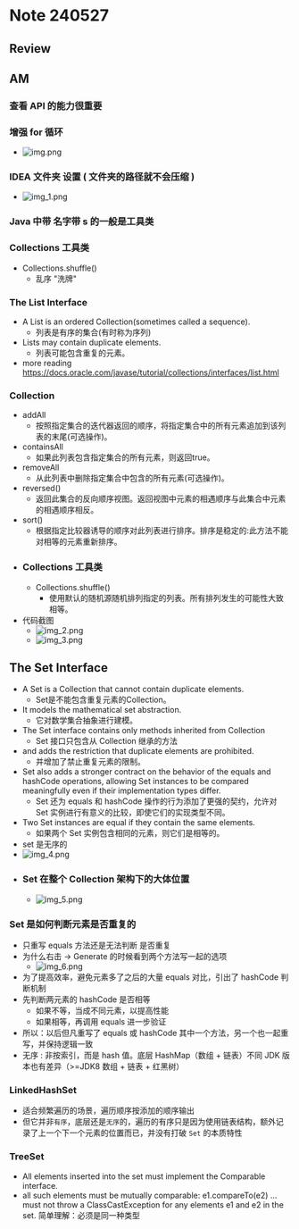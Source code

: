 # Note 240527
## Review

## AM
### 查看 API 的能力很重要

### 增强 for 循环
- ![img.png](img.png)

### IDEA 文件夹 设置 ( 文件夹的路径就不会压缩 )
- ![img_1.png](img_1.png)

### Java 中带 名字带 s 的一般是工具类

### Collections 工具类
- Collections.shuffle()
  - 乱序 "洗牌"

### The List Interface
- A List is an ordered Collection(sometimes called a sequence).
  - 列表是有序的集合(有时称为序列)
- Lists may contain duplicate elements.
  - 列表可能包含重复的元素。
- more reading https://docs.oracle.com/javase/tutorial/collections/interfaces/list.html

### Collection
- addAll
  - 按照指定集合的迭代器返回的顺序，将指定集合中的所有元素追加到该列表的末尾(可选操作)。
- containsAll
  - 如果此列表包含指定集合的所有元素，则返回true。
- removeAll
  - 从此列表中删除指定集合中包含的所有元素(可选操作)。
- reversed()
  - 返回此集合的反向顺序视图。返回视图中元素的相遇顺序与此集合中元素的相遇顺序相反。
- sort()
  - 根据指定比较器诱导的顺序对此列表进行排序。排序是稳定的:此方法不能对相等的元素重新排序。
- ### Collections 工具类
  - Collections.shuffle()
    - 使用默认的随机源随机排列指定的列表。所有排列发生的可能性大致相等。
- 代码截图
  - ![img_2.png](img_2.png)
  - ![img_3.png](img_3.png)

## The Set Interface
- A Set is a Collection that cannot contain duplicate elements.
  - Set是不能包含重复元素的Collection。
- It models the mathematical set abstraction.
  - 它对数学集合抽象进行建模。
- The Set interface contains only methods inherited from Collection
  - Set 接口只包含从 Collection 继承的方法
- and adds the restriction that duplicate elements are prohibited.
  - 并增加了禁止重复元素的限制。
- Set also adds a stronger contract on the behavior of the equals and hashCode operations, allowing Set instances to be compared meaningfully even if their implementation types differ.
  - Set 还为 equals 和 hashCode 操作的行为添加了更强的契约，允许对 Set 实例进行有意义的比较，即使它们的实现类型不同。
- Two Set instances are equal if they contain the same elements.
  - 如果两个 Set 实例包含相同的元素，则它们是相等的。
- set 是无序的
- ![img_4.png](img_4.png)
- ### Set 在整个 Collection 架构下的大体位置
  - ![img_5.png](img_5.png)

### Set 是如何判断元素是否重复的
- 只重写 equals 方法还是无法判断 是否重复
- 为什么右击 -> Generate 的时候看到两个方法写一起的选项
  - ![img_6.png](img_6.png)
- 为了提高效率，避免元素多了之后的大量 equals 对比，引出了 hashCode 判断机制
- 先判断两元素的 hashCode 是否相等
  - 如果不等，当成不同元素，以提高性能
  - 如果相等，再调用 equals 进一步验证
- 所以：以后但凡重写了 equals 或 hashCode 其中一个方法，另一个也一起重写，并保持逻辑一致
- 无序 : 非按索引，而是 hash 值。底层 HashMap（数组 + 链表）不同 JDK 版本也有差异（>=JDK8 数组 + 链表 + 红黑树）

### LinkedHashSet
- 适合频繁遍历的场景，遍历顺序按添加的顺序输出
- 但它并非`有序`，底层还是`无序`的，遍历的有序只是因为使用链表结构，额外记录了上一个下一个元素的位置而已，并没有打破 `Set` 的本质特性

### TreeSet
- All elements inserted into the set must implement the Comparable interface.
- all such elements must be mutually comparable: e1.compareTo(e2) ...
  must not throw a ClassCastException for any elements e1 and e2 in the set.
  简单理解：必须是同一种类型